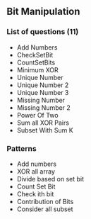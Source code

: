 ## Bit Manipulation

### List of questions (11)
- Add Numbers
- CheckSetBit
- CountSetBits
- Minimum XOR
- Unique Number
- Unique Number 2
- Unique Number 3
- Missing Number
- Missing Number 2
- Power Of Two
- Sum all XOR Pairs
- Subset With Sum K

### Patterns
- Add numbers
- XOR all array
- Divide based on set bit
- Count Set Bit
- Check ith bit
- Contribution of Bits
- Consider all subset